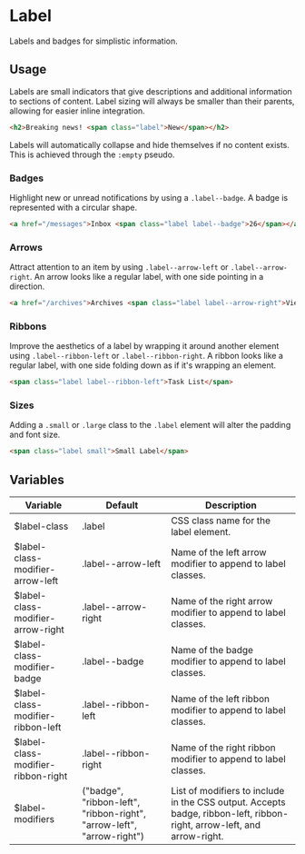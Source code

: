 # Label #

Labels and badges for simplistic information.

## Usage ##

Labels are small indicators that give descriptions and additional information to sections of content.
Label sizing will always be smaller than their parents, allowing for easier inline integration.

```html
<h2>Breaking news! <span class="label">New</span></h2>
```

<div class="notice is-info">
    Labels will automatically collapse and hide themselves if no content exists.
    This is achieved through the <code>:empty</code> pseudo.
</div>

### Badges ###

Highlight new or unread notifications by using a `.label--badge`.
A badge is represented with a circular shape.

```html
<a href="/messages">Inbox <span class="label label--badge">26</span></a>
```

### Arrows ###

Attract attention to an item by using `.label--arrow-left` or `.label--arrow-right`.
An arrow looks like a regular label, with one side pointing in a direction.

```html
<a href="/archives">Archives <span class="label label--arrow-right">View</span></a>
```

### Ribbons ###

Improve the aesthetics of a label by wrapping it around another element using
`.label--ribbon-left` or `.label--ribbon-right`. A ribbon looks like a regular label,
with one side folding down as if it's wrapping an element.

```html
<span class="label label--ribbon-left">Task List</span>
```

### Sizes ###

Adding a `.small` or `.large` class to the `.label` element will alter the padding and font size.

```html
<span class="label small">Small Label</span>
```

## Variables ##

<table class="table is-striped data-table">
    <thead>
        <tr>
            <th>Variable</th>
            <th>Default</th>
            <th>Description</th>
        </tr>
    </thead>
    <tbody>
        <tr>
            <td>$label-class</td>
            <td>.label</td>
            <td>CSS class name for the label element.</td>
        </tr>
        <tr>
            <td>$label-class-modifier-arrow-left</td>
            <td>.label--arrow-left</td>
            <td>Name of the left arrow modifier to append to label classes.</td>
        </tr>
        <tr>
            <td>$label-class-modifier-arrow-right</td>
            <td>.label--arrow-right</td>
            <td>Name of the right arrow modifier to append to label classes.</td>
        </tr>
        <tr>
            <td>$label-class-modifier-badge</td>
            <td>.label--badge</td>
            <td>Name of the badge modifier to append to label classes.</td>
        </tr>
        <tr>
            <td>$label-class-modifier-ribbon-left</td>
            <td>.label--ribbon-left</td>
            <td>Name of the left ribbon modifier to append to label classes.</td>
        </tr>
        <tr>
            <td>$label-class-modifier-ribbon-right</td>
            <td>.label--ribbon-right</td>
            <td>Name of the right ribbon modifier to append to label classes.</td>
        </tr>
        <tr>
            <td>$label-modifiers</td>
            <td>("badge", "ribbon-left", "ribbon-right", "arrow-left", "arrow-right")</td>
            <td>List of modifiers to include in the CSS output. Accepts badge, ribbon-left, ribbon-right, arrow-left, and arrow-right.</td>
        </tr>
    </tbody>
</table>

